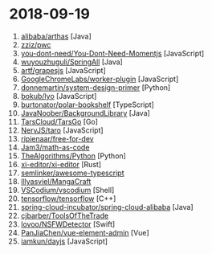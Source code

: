 # 2018-09-19

1. [alibaba/arthas](https://github.com/alibaba/arthas "Alibaba Java Diagnostic Tool Arthas/Alibaba Java诊断利器Arthas") [Java]
2. [zziz/pwc](https://github.com/zziz/pwc "Papers with code. Sorted by stars. Updated weekly.") 
3. [you-dont-need/You-Dont-Need-Momentjs](https://github.com/you-dont-need/You-Dont-Need-Momentjs "List of date-fns or native functions which you can use to replace moment.js + ESLint Plugin") [JavaScript]
4. [wuyouzhuguli/SpringAll](https://github.com/wuyouzhuguli/SpringAll "循序渐进，学习Spring Boot、Spring Boot & Shiro、Spring Cloud和Spring Security，博客Spring系列源码") [Java]
5. [artf/grapesjs](https://github.com/artf/grapesjs "Free and Open source Web Builder Framework. Next generation tool for building templates without coding") [JavaScript]
6. [GoogleChromeLabs/worker-plugin](https://github.com/GoogleChromeLabs/worker-plugin "🐳 Adds native Web Worker bundling support to Webpack.") [JavaScript]
7. [donnemartin/system-design-primer](https://github.com/donnemartin/system-design-primer "Learn how to design large-scale systems. Prep for the system design interview. Includes Anki flashcards.") [Python]
8. [bokub/lyo](https://github.com/bokub/lyo "📦 Node.js to browser - The easy way") [JavaScript]
9. [burtonator/polar-bookshelf](https://github.com/burtonator/polar-bookshelf "Polar is a personal knowledge repository for PDF and web content supporting incremental reading and document annotation.") [TypeScript]
10. [JavaNoober/BackgroundLibrary](https://github.com/JavaNoober/BackgroundLibrary "A framework for directly generating shape through Tags, no need to write shape.xml again（通过标签直接生成shape，无需再写shape.xml）") [Java]
11. [TarsCloud/TarsGo](https://github.com/TarsCloud/TarsGo "A high performance microservice framework in golang. A linux foundation project.") [Go]
12. [NervJS/taro](https://github.com/NervJS/taro "多端统一开发框架，支持用 React 的开发方式编写一次代码，生成能运行在微信小程序、H5、React Native 等的应用。") [JavaScript]
13. [ripienaar/free-for-dev](https://github.com/ripienaar/free-for-dev "A list of SaaS, PaaS and IaaS offerings that have free tiers of interest to devops and infradev") 
14. [Jam3/math-as-code](https://github.com/Jam3/math-as-code "a cheat-sheet for mathematical notation in code form") 
15. [TheAlgorithms/Python](https://github.com/TheAlgorithms/Python "All Algorithms implemented in Python") [Python]
16. [xi-editor/xi-editor](https://github.com/xi-editor/xi-editor "A modern editor with a backend written in Rust. https://xi-editor.github.io/xi-editor") [Rust]
17. [semlinker/awesome-typescript](https://github.com/semlinker/awesome-typescript "A collection of awesome TypeScript resources for client-side and server-side development") 
18. [lllyasviel/MangaCraft](https://github.com/lllyasviel/MangaCraft "The current best semi-automatic manga colorization project on earth.") 
19. [VSCodium/vscodium](https://github.com/VSCodium/vscodium "binary releases of VS Code without MS branding/telemetry/licensing") [Shell]
20. [tensorflow/tensorflow](https://github.com/tensorflow/tensorflow "An Open Source Machine Learning Framework for Everyone") [C++]
21. [spring-cloud-incubator/spring-cloud-alibaba](https://github.com/spring-cloud-incubator/spring-cloud-alibaba "Spring Cloud Alibaba provides a one-stop solution for application development for the distributed solutions of Alibaba middleware.") [Java]
22. [cjbarber/ToolsOfTheTrade](https://github.com/cjbarber/ToolsOfTheTrade "Tools of The Trade, from Hacker News.") 
23. [lovoo/NSFWDetector](https://github.com/lovoo/NSFWDetector "A NSFW (aka porn) detector with CoreML") [Swift]
24. [PanJiaChen/vue-element-admin](https://github.com/PanJiaChen/vue-element-admin "🎉 A magical vue admin http://panjiachen.github.io/vue-element-admin") [Vue]
25. [iamkun/dayjs](https://github.com/iamkun/dayjs "⏰ Day.js 2KB immutable date library alternative to Moment.js with the same modern API") [JavaScript]
